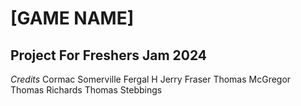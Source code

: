 # [GAME NAME]
## Project For Freshers Jam 2024

*Credits*
Cormac Somerville
Fergal H
Jerry Fraser
Thomas McGregor
Thomas Richards
Thomas Stebbings
